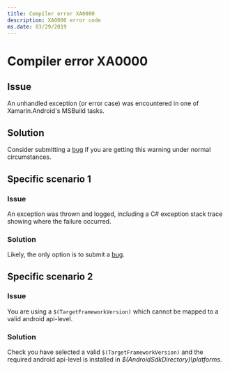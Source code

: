 ```yaml
---
title: Compiler error XA0000
description: XA0000 error code
ms.date: 03/29/2019
---
```

# Compiler error XA0000

## Issue

An unhandled exception (or error case) was encountered in one of
Xamarin.Android's MSBuild tasks.

## Solution

Consider submitting a [bug][bug] if you are getting this warning under
normal circumstances.

[bug]: https://github.com/xamarin/xamarin-android/wiki/Submitting-Bugs,-Feature-Requests,-and-Pull-Requests

## Specific scenario 1

### Issue

An exception was thrown and logged, including a C# exception stack
trace showing where the failure occurred.

### Solution

Likely, the only option is to submit a [bug][bug].

## Specific scenario 2

### Issue

You are using a `$(TargetFrameworkVersion)` which cannot be mapped
to a valid android api-level.

### Solution

Check you have selected a valid `$(TargetFrameworkVersion)` and the
required android api-level is installed in
*$(AndroidSdkDirectory)\\platforms*.

